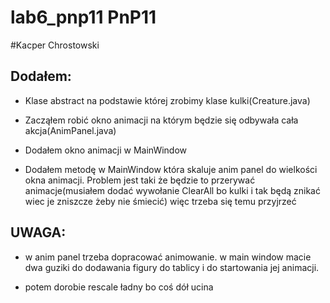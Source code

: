 # lab6_pnp11 PnP11
#Kacper Chrostowski

Dodałem:
-

- Klase abstract na podstawie której zrobimy klase kulki(Creature.java)

- Zacząłem robić okno animacji na którym będzie się odbywała cała akcja(AnimPanel.java)

- Dodałem okno animacji w MainWindow

- Dodałem metodę w MainWindow która skaluje anim panel do wielkości okna animacji.
  Problem jest taki że będzie to przerywać animacje(musiałem dodać wywołanie ClearAll bo kulki i tak będą znikać wiec je zniszcze żeby nie śmiecić) więc trzeba się temu przyjrzeć

UWAGA:
-

- w anim panel trzeba dopracować animowanie. w main window macie dwa guziki do dodawania figury do tablicy i do startowania jej animacji.

- potem dorobie rescale ładny bo coś dół ucina